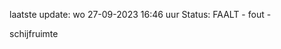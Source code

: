 laatste update: 
wo 27-09-2023 16:46   uur 
Status: FAALT - fout - 
<div class="service R">schijfruimte</div>